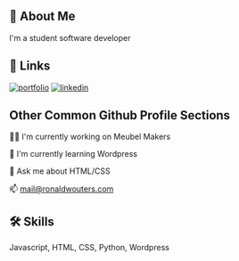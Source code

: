 ## 🚀 About Me
I'm a student software developer


## 🔗 Links
[![portfolio](https://img.shields.io/badge/my_portfolio-000?style=for-the-badge&logo=ko-fi&logoColor=white)](https://ronaldwouters.com/)
[![linkedin](https://img.shields.io/badge/linkedin-0A66C2?style=for-the-badge&logo=linkedin&logoColor=white)](https://www.linkedin.com/in/ronald-wouters-42a392238/)


## Other Common Github Profile Sections
👩‍💻 I'm currently working on Meubel Makers

🧠 I'm currently learning Wordpress

💬 Ask me about HTML/CSS

📫 mail@ronaldwouters.com


## 🛠 Skills
Javascript, HTML, CSS, Python, Wordpress
